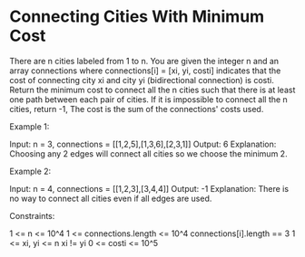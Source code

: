 # Connecting Cities With Minimum Cost

There are n cities labeled from 1 to n. You are given the integer n and an array connections where connections[i] = [xi, yi, costi] indicates that the cost of connecting city xi and city yi (bidirectional connection) is costi.
Return the minimum cost to connect all the n cities such that there is at least one path between each pair of cities. If it is impossible to connect all the n cities, return -1,
The cost is the sum of the connections' costs used.

Example 1:

Input: n = 3, connections = [[1,2,5],[1,3,6],[2,3,1]]
Output: 6
Explanation: Choosing any 2 edges will connect all cities so we choose the minimum 2.

Example 2:

Input: n = 4, connections = [[1,2,3],[3,4,4]]
Output: -1
Explanation: There is no way to connect all cities even if all edges are used.

Constraints:

1 <= n <= 10^4
1 <= connections.length <= 10^4
connections[i].length == 3
1 <= xi, yi <= n
xi != yi
0 <= costi <= 10^5
